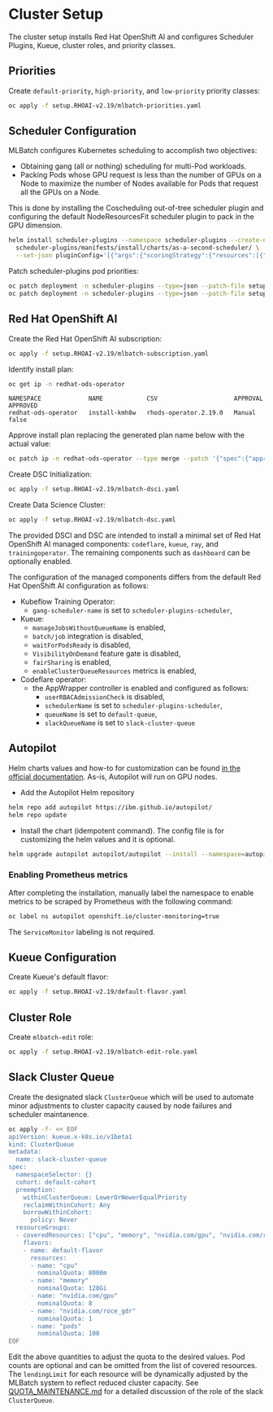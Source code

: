 # Cluster Setup

The cluster setup installs Red Hat OpenShift AI and configures Scheduler Plugins, Kueue,
cluster roles, and priority classes.

## Priorities

Create `default-priority`, `high-priority`, and `low-priority` priority classes:
```sh
oc apply -f setup.RHOAI-v2.19/mlbatch-priorities.yaml
```

## Scheduler Configuration

MLBatch configures Kubernetes scheduling to accomplish two objectives:
+ Obtaining gang (all or nothing) scheduling for multi-Pod workloads.
+ Packing Pods whose GPU request is less than the number of GPUs on a Node to
  maximize the number of Nodes available for Pods that request all the GPUs on a Node.

This is done by installing the Coscheduling out-of-tree scheduler plugin and configuring
the default NodeResourcesFit scheduler plugin to pack in the GPU dimension.


```sh
helm install scheduler-plugins --namespace scheduler-plugins --create-namespace \
  scheduler-plugins/manifests/install/charts/as-a-second-scheduler/ \
  --set-json pluginConfig='[{"args":{"scoringStrategy":{"resources":[{"name":"nvidia.com/gpu","weight":1}],"requestedToCapacityRatio":{"shape":[{"utilization":0,"score":0},{"utilization":100,"score":10}]},"type":"RequestedToCapacityRatio"}},"name":"NodeResourcesFit"},{"args":{"permitWaitingTimeSeconds":300},"name":"Coscheduling"}]'
```
Patch scheduler-plugins pod priorities:
```sh
oc patch deployment -n scheduler-plugins --type=json --patch-file setup.RHOAI-v2.19/scheduler-priority-patch.yaml scheduler-plugins-controller
oc patch deployment -n scheduler-plugins --type=json --patch-file setup.RHOAI-v2.19/scheduler-priority-patch.yaml scheduler-plugins-scheduler
```



## Red Hat OpenShift AI

Create the Red Hat OpenShift AI subscription:
```sh
oc apply -f setup.RHOAI-v2.19/mlbatch-subscription.yaml
````
Identify install plan:
```sh
oc get ip -n redhat-ods-operator
```
```
NAMESPACE             NAME            CSV                     APPROVAL   APPROVED
redhat-ods-operator   install-kmh8w   rhods-operator.2.19.0   Manual     false
```
Approve install plan replacing the generated plan name below with the actual
value:
```sh
oc patch ip -n redhat-ods-operator --type merge --patch '{"spec":{"approved":true}}' install-kmh8w
```
Create DSC Initialization:
```sh
oc apply -f setup.RHOAI-v2.19/mlbatch-dsci.yaml
```
Create Data Science Cluster:
```sh
oc apply -f setup.RHOAI-v2.19/mlbatch-dsc.yaml
```
The provided DSCI and DSC are intended to install a minimal set of Red Hat OpenShift
AI managed components: `codeflare`, `kueue`, `ray`, and `trainingoperator`. The
remaining components such as `dashboard` can be optionally enabled.

The configuration of the managed components differs from the default Red Hat OpenShift
AI configuration as follows:
- Kubeflow Training Operator:
  - `gang-scheduler-name` is set to `scheduler-plugins-scheduler`,
- Kueue:
  - `manageJobsWithoutQueueName` is enabled,
  - `batch/job` integration is disabled,
  - `waitForPodsReady` is disabled,
  - `VisibilityOnDemand` feature gate is disabled,
  - `fairSharing` is enabled,
  - `enableClusterQueueResources` metrics is enabled,
- Codeflare operator:
  - the AppWrapper controller is enabled and configured as follows:
    - `userRBACAdmissionCheck` is disabled,
    - `schedulerName` is set to `scheduler-plugins-scheduler`,
    - `queueName` is set to `default-queue`,
    - `slackQueueName` is set to `slack-cluster-queue`



## Autopilot

Helm charts values and how-to for customization can be found [in the official documentation](https://github.com/IBM/autopilot/blob/main/helm-charts/autopilot/README.md). As-is, Autopilot will run on GPU nodes.

- Add the Autopilot Helm repository

```bash
helm repo add autopilot https://ibm.github.io/autopilot/
helm repo update
```

- Install the chart (idempotent command). The config file is for customizing the helm values and it is optional.

```bash
helm upgrade autopilot autopilot/autopilot --install --namespace=autopilot --create-namespace -f your-config.yml
```

### Enabling Prometheus metrics

After completing the installation, manually label the namespace to enable metrics to be scraped by Prometheus with the following command:

```bash
oc label ns autopilot openshift.io/cluster-monitoring=true
```

The `ServiceMonitor` labeling is not required.

## Kueue Configuration

Create Kueue's default flavor:
```sh
oc apply -f setup.RHOAI-v2.19/default-flavor.yaml
```

## Cluster Role

Create `mlbatch-edit` role:
```sh
oc apply -f setup.RHOAI-v2.19/mlbatch-edit-role.yaml
```

## Slack Cluster Queue

Create the designated slack `ClusterQueue` which will be used to automate
minor adjustments to cluster capacity caused by node failures and
scheduler maintanence.
```sh
oc apply -f- << EOF
apiVersion: kueue.x-k8s.io/v1beta1
kind: ClusterQueue
metadata:
  name: slack-cluster-queue
spec:
  namespaceSelector: {}
  cohort: default-cohort
  preemption:
    withinClusterQueue: LowerOrNewerEqualPriority
    reclaimWithinCohort: Any
    borrowWithinCohort:
      policy: Never
  resourceGroups:
  - coveredResources: ["cpu", "memory", "nvidia.com/gpu", "nvidia.com/roce_gdr", "pods"]
    flavors:
    - name: default-flavor
      resources:
      - name: "cpu"
        nominalQuota: 8000m
      - name: "memory"
        nominalQuota: 128Gi
      - name: "nvidia.com/gpu"
        nominalQuota: 8
      - name: "nvidia.com/roce_gdr"
        nominalQuota: 1
      - name: "pods"
        nominalQuota: 100
EOF
```
Edit the above quantities to adjust the quota to the desired
values. Pod counts are optional and can be omitted from the list of
covered resources.  The `lendingLimit` for each resource will be
dynamically adjusted by the MLBatch system to reflect reduced cluster
capacity. See [QUOTA_MAINTENANCE.md](../QUOTA_MAINTENANCE.md) for a
detailed discussion of the role of the slack `ClusterQueue`.
